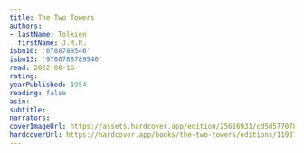 ```yaml
---
title: The Two Towers
authors:
- lastName: Tolkien
  firstName: J.R.R.
isbn10: '0788789546'
isbn13: '9780788789540'
read: 2022-08-16
rating:
yearPublished: 1954
reading: false
asin:
subtitle:
narrators:
coverImageUrl: https://assets.hardcover.app/edition/25616931/cd5d5770785ed7174f4649b06ff4feb6cbdb800e.jpeg
hardcoverUrl: https://hardcover.app/books/the-two-towers/editions/11937048
---
```


